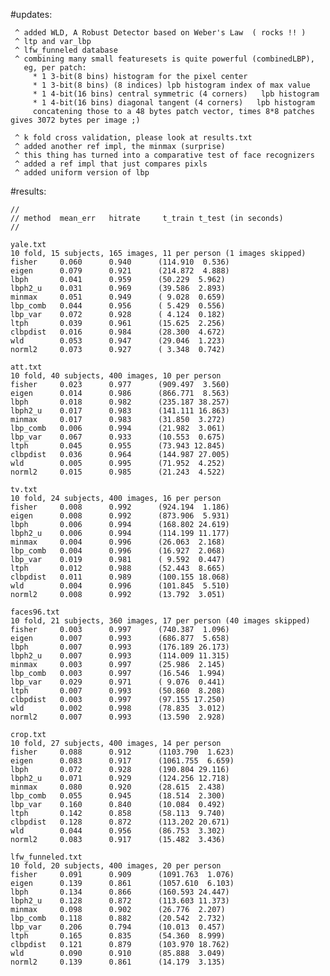     
#updates:

     ^ added WLD, A Robust Detector based on Weber's Law  ( rocks !! )
     ^ ltp and var_lbp
     ^ lfw_funneled database
     ^ combining many small featuresets is quite powerful (combinedLBP), 
       eg, per patch: 
         * 1 3-bit(8 bins) histogram for the pixel center
         * 1 3-bit(8 bins) (8 indices) lpb histogram index of max value
         * 1 4-bit(16 bins) central symmetric (4 corners)   lpb histogram
         * 1 4-bit(16 bins) diagonal tangent (4 corners)   lpb histogram
         concatening those to a 48 bytes patch vector, times 8*8 patches gives 3072 bytes per image ;)
       
     ^ k fold cross validation, please look at results.txt
     ^ added another ref impl, the minmax (surprise)
     ^ this thing has turned into a comparative test of face recognizers
     ^ added a ref impl that just compares pixls
     ^ added uniform version of lbp

#results:

    //
    // method  mean_err   hitrate     t_train t_test (in seconds)
    //

    yale.txt
    10 fold, 15 subjects, 165 images, 11 per person (1 images skipped)
    fisher     0.060      0.940      (114.910  0.536)
    eigen      0.079      0.921      (214.872  4.888)
    lbph       0.041      0.959      (50.229  5.962)
    lbph2_u    0.031      0.969      (39.586  2.893)
    minmax     0.051      0.949      ( 9.028  0.659)
    lbp_comb   0.044      0.956      ( 5.429  0.556)
    lbp_var    0.072      0.928      ( 4.124  0.182)
    ltph       0.039      0.961      (15.625  2.256)
    clbpdist   0.016      0.984      (28.300  4.672)
    wld        0.053      0.947      (29.046  1.223)
    norml2     0.073      0.927      ( 3.348  0.742)

    att.txt
    10 fold, 40 subjects, 400 images, 10 per person
    fisher     0.023      0.977      (909.497  3.560)
    eigen      0.014      0.986      (866.771  8.563)
    lbph       0.018      0.982      (235.187 38.257)
    lbph2_u    0.017      0.983      (141.111 16.863)
    minmax     0.017      0.983      (31.850  3.272)
    lbp_comb   0.006      0.994      (21.982  3.061)
    lbp_var    0.067      0.933      (10.553  0.675)
    ltph       0.045      0.955      (73.943 12.845)
    clbpdist   0.036      0.964      (144.987 27.005)
    wld        0.005      0.995      (71.952  4.252)
    norml2     0.015      0.985      (21.243  4.522)

    tv.txt 
    10 fold, 24 subjects, 400 images, 16 per person
    fisher     0.008      0.992      (924.194  1.186)
    eigen      0.008      0.992      (873.906  5.931)
    lbph       0.006      0.994      (168.802 24.619)
    lbph2_u    0.006      0.994      (114.199 11.177)
    minmax     0.004      0.996      (26.063  2.168)
    lbp_comb   0.004      0.996      (16.927  2.068)
    lbp_var    0.019      0.981      ( 9.592  0.447)
    ltph       0.012      0.988      (52.443  8.665)
    clbpdist   0.011      0.989      (100.155 18.068)
    wld        0.004      0.996      (101.845  5.510)
    norml2     0.008      0.992      (13.792  3.051)

    faces96.txt
    10 fold, 21 subjects, 360 images, 17 per person (40 images skipped)
    fisher     0.003      0.997      (740.387  1.096)
    eigen      0.007      0.993      (686.877  5.658)
    lbph       0.007      0.993      (176.189 26.173)
    lbph2_u    0.007      0.993      (114.009 11.315)
    minmax     0.003      0.997      (25.986  2.145)
    lbp_comb   0.003      0.997      (16.546  1.994)
    lbp_var    0.029      0.971      ( 9.076  0.441)
    ltph       0.007      0.993      (50.860  8.208)
    clbpdist   0.003      0.997      (97.155 17.250)
    wld        0.002      0.998      (78.835  3.012)
    norml2     0.007      0.993      (13.590  2.928)

    crop.txt
    10 fold, 27 subjects, 400 images, 14 per person
    fisher     0.088      0.912      (1103.790  1.623)
    eigen      0.083      0.917      (1061.755  6.659)
    lbph       0.072      0.928      (190.804 29.116)
    lbph2_u    0.071      0.929      (124.256 12.718)
    minmax     0.080      0.920      (28.615  2.438)
    lbp_comb   0.055      0.945      (18.514  2.300)
    lbp_var    0.160      0.840      (10.084  0.492)
    ltph       0.142      0.858      (58.113  9.740)
    clbpdist   0.128      0.872      (113.202 20.671)
    wld        0.044      0.956      (86.753  3.302)
    norml2     0.083      0.917      (15.482  3.436)

    lfw_funneled.txt
    10 fold, 20 subjects, 400 images, 20 per person
    fisher     0.091      0.909      (1091.763  1.076)
    eigen      0.139      0.861      (1057.610  6.103)
    lbph       0.134      0.866      (160.593 24.447)
    lbph2_u    0.128      0.872      (113.603 11.373)
    minmax     0.098      0.902      (26.776  2.207)
    lbp_comb   0.118      0.882      (20.542  2.732)
    lbp_var    0.206      0.794      (10.013  0.457)
    ltph       0.165      0.835      (54.360  8.999)
    clbpdist   0.121      0.879      (103.970 18.762)
    wld        0.090      0.910      (85.888  3.049)
    norml2     0.139      0.861      (14.179  3.135)

